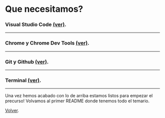 # Que necesitamos?

### Visual Studio Code [(ver)](../tools/vscode/README.md).

---

### Chrome y Chrome Dev Tools [(ver)](../tools/chrome/README.md).

---

### Git y Github [(ver)](../tools/git/README.md).

---

### Terminal [(ver)](../tools/terminal/README.md).

---

Una vez hemos acabado con lo de arriba estamos listos para empezar el precurso! Volvamos al primer README donde tenemos todo el temario.

[Volver](../README.md).
